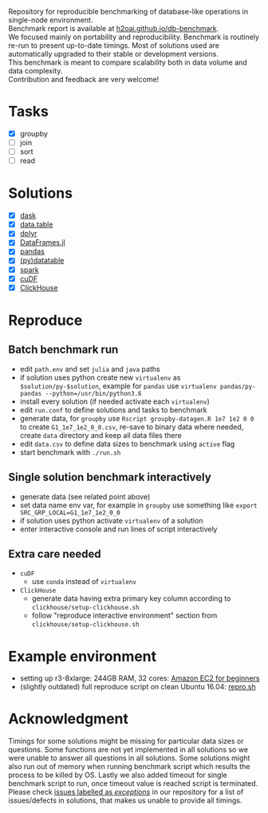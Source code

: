 Repository for reproducible benchmarking of database-like operations in single-node environment.  
Benchmark report is available at [h2oai.github.io/db-benchmark](https://h2oai.github.io/db-benchmark).  
We focused mainly on portability and reproducibility. Benchmark is routinely re-run to present up-to-date timings. Most of solutions used are automatically upgraded to their stable or development versions.  
This benchmark is meant to compare scalability both in data volume and data complexity.  
Contribution and feedback are very welcome!  

# Tasks

  - [x] groupby
  - [ ] join
  - [ ] sort
  - [ ] read

# Solutions

  - [x] [dask](https://github.com/dask/dask)
  - [x] [data.table](https://github.com/Rdatatable/data.table)
  - [x] [dplyr](https://github.com/tidyverse/dplyr)
  - [x] [DataFrames.jl](https://github.com/JuliaData/DataFrames.jl)
  - [x] [pandas](https://github.com/pandas-dev/pandas)
  - [x] [(py)datatable](https://github.com/h2oai/datatable)
  - [x] [spark](https://github.com/apache/spark)
  - [x] [cuDF](https://github.com/rapidsai/cudf)
  - [x] [ClickHouse](https://github.com/yandex/ClickHouse)

# Reproduce

## Batch benchmark run

- edit `path.env` and set `julia` and `java` paths
- if solution uses python create new `virtualenv` as `$solution/py-$solution`, example for `pandas` use `virtualenv pandas/py-pandas --python=/usr/bin/python3.6`
- install every solution (if needed activate each `virtualenv`)
- edit `run.conf` to define solutions and tasks to benchmark
- generate data, for `groupby` use `Rscript groupby-datagen.R 1e7 1e2 0 0` to create `G1_1e7_1e2_0_0.csv`, re-save to binary data where needed, create `data` directory and keep all data files there
- edit `data.csv` to define data sizes to benchmark using `active` flag
- start benchmark with `./run.sh`

## Single solution benchmark interactively

- generate data (see related point above)
- set data name env var, for example in `groupby` use something like `export SRC_GRP_LOCAL=G1_1e7_1e2_0_0`
- if solution uses python activate `virtualenv` of a solution
- enter interactive console and run lines of script interactively

## Extra care needed

- `cuDF`
  - use `conda` instead of `virtualenv`
- `ClickHouse`
  - generate data having extra primary key column according to `clickhouse/setup-clickhouse.sh`
  - follow "reproduce interactive environment" section from `clickhouse/setup-clickhouse.sh`

# Example environment

- setting up r3-8xlarge: 244GB RAM, 32 cores: [Amazon EC2 for beginners](https://github.com/Rdatatable/data.table/wiki/Amazon-EC2-for-beginners)  
- (slightly outdated) full reproduce script on clean Ubuntu 16.04: [repro.sh](https://github.com/h2oai/db-benchmark/blob/master/repro.sh)

# Acknowledgment

Timings for some solutions might be missing for particular data sizes or questions. Some functions are not yet implemented in all solutions so we were unable to answer all questions in all solutions. Some solutions might also run out of memory when running benchmark script which results the process to be killed by OS. Lastly we also added timeout for single benchmark script to run, once timeout value is reached script is terminated.
Please check [issues labelled as _exceptions_](https://github.com/h2oai/db-benchmark/issues?q=is%3Aissue+is%3Aopen+label%3Aexceptions) in our repository for a list of issues/defects in solutions, that makes us unable to provide all timings.
